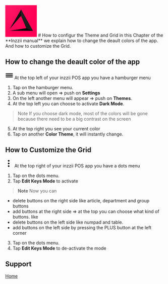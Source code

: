 <img src="../Assets/Pictures/play_store_512.png" alt="inzzii logo" width="100"/>
# How to configur the Theme and Grid
in this Chapter of the **Inzzii manual** we explain how to change the deault colors of the app. And how to customize the Grid.

## How to change the deault color of the app

<img src="../Assets/Pictures/Hmenu.png" alt="hamburgermenu" width="25" height="25"/> At the top left of your inzzii POS app you have a hamburger menu 
1. Tap on the hamburger menu.
2. A sub menu will open => push on **Settings**
3. On the left another menu will appear => push on **Themes**. 
4. At the top left you can choose to activate **Dark Mode**.
>Note If you choose dark mode, most of the colors will be gone because there need to be a big contrast on the screen
5. At the top right you see your current color
6. Tap on another **Color Theme**, it will instantly change.

## How to Customize the Grid

<img src="../Assets/Pictures/3dots.png" alt="dotsmenu" width="25" height="25"/> At the top right of your inzzii POS app you have a dots menu
1. Tap on the dots menu.
2. Tap **Edit Keys Mode** to activate 
>**Note** Now you can 
* delete buttons on the right side like article, department and group buttons
* add buttons at the right side => at the top you can choose what kind of buttons. like
* delete buttons on the left side like numpad and table.
* add buttons on the left side by pressing the PLUS button at the left corner
3. Tap on the dots menu.
4. Tap **Edit Keys Mode** to de-activate the mode


## Support
[Home](../index.md)